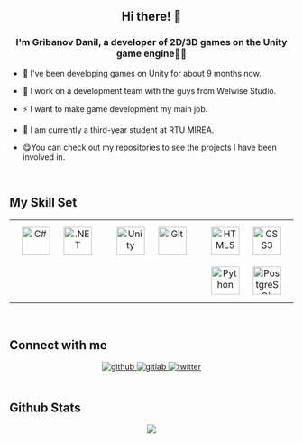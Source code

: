 ## **<div align="center">Hi there! 👋</div>**  
  

### <div align="center">I'm Gribanov Danil, a developer of 2D/3D games on the Unity game engine👨‍💻 </div>  
  

- 🔭 I've been developing games on Unity for about 9 months now.  
  

- 🌱 I work on a development team with the guys from Welwise Studio.  
  

- ⚡ I want to make game development my main job.  
  

- 🦾  I am currently a third-year student at RTU MIREA.  
  

- 😋You can check out my repositories to see the projects I have been involved in.  
  

<br/>  


## My Skill Set  
<table><tr><td valign="top" width="33%">

<div align="center">  
<a href="https://docs.microsoft.com/en-us/dotnet/csharp/" target="_blank"><img style="margin: 10px" src="https://profilinator.rishav.dev/skills-assets/csharp-original.svg" alt="C#" height="50" /></a>  
<a href="https://dotnet.microsoft.com/download/dotnet-framework" target="_blank"><img style="margin: 10px" src="https://profilinator.rishav.dev/skills-assets/dot-net-original-wordmark.svg" alt=".NET" height="50" /></a>  
</div>

</td><td valign="top" width="33%">

<div align="center">  
<a href="https://unity.com/" target="_blank"><img style="margin: 10px" src="https://profilinator.rishav.dev/skills-assets/unity.png" alt="Unity" height="50" /></a>  
<a href="https://github.com/" target="_blank"><img style="margin: 10px" src="https://profilinator.rishav.dev/skills-assets/git-scm-icon.svg" alt="Git" height="50" /></a>  
</div>

</td><td valign="top" width="33%">

<div align="center">  
<a href="https://en.wikipedia.org/wiki/HTML5" target="_blank"><img style="margin: 10px" src="https://profilinator.rishav.dev/skills-assets/html5-original-wordmark.svg" alt="HTML5" height="50" /></a>  
<a href="https://www.w3schools.com/css/" target="_blank"><img style="margin: 10px" src="https://profilinator.rishav.dev/skills-assets/css3-original-wordmark.svg" alt="CSS3" height="50" /></a>  
<a href="https://www.python.org/" target="_blank"><img style="margin: 10px" src="https://profilinator.rishav.dev/skills-assets/python-original.svg" alt="Python" height="50" /></a>  
<a href="https://www.postgresql.org/" target="_blank"><img style="margin: 10px" src="https://profilinator.rishav.dev/skills-assets/postgresql-original-wordmark.svg" alt="PostgreSQL" height="50" /></a>  
</div>

</td></tr></table>  

<br/>  


## Connect with me  
<div align="center">
<a href="https://github.com/https://vk.com/slooner_1" target="_blank">
<img src=https://sun9-37.userapi.com/impf/vfP0Wpt4JahbGufTYBF4AuC0rdvjloTtz35QPw/VC43HpNEEwM.jpg?size=1590x400&quality=95&crop=0,198,1280,322&sign=f9c76446d8a8f55b04b89cca5d1ca725&type=cover_group style=for-the-badge&logo=github&logoColor=white alt=github style="margin-bottom: 5px;" />
</a>
<a href="https://gitlab.com/@Gribnoi17" target="_blank">
<img src=https://img.shields.io/badge/gitlab-330F63.svg?&style=for-the-badge&logo=gitlab&logoColor=white alt=gitlab style="margin-bottom: 5px;" />
</a>
<a href="https://twitter.com/http://welwisestudio.tilda.ws/" target="_blank">
<img src=https://img.shields.io/badge/twitter-%2300acee.svg?&style=for-the-badge&logo=twitter&logoColor=white alt=twitter style="margin-bottom: 5px;" />
</a>  
</div>  
  

<br/>  


## Github Stats  
<div align="center"><img src="https://github-readme-stats.vercel.app/api?username=Gribnoi17&show_icons=true&count_private=true&hide_border=true" align="center" /></div>  

<br/>  

